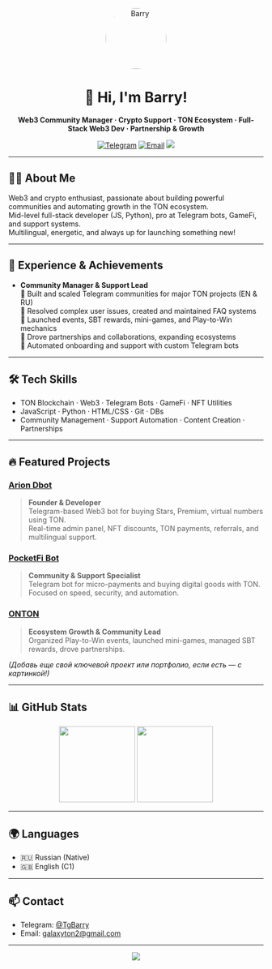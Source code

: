 <p align="center">
  <img src="https://avatars.githubusercontent.com/galaton2" width="120" style="border-radius:50%;" alt="Barry" />
</p>
<h1 align="center">👋 Hi, I'm Barry!</h1>
<p align="center">
  <b>Web3 Community Manager · Crypto Support · TON Ecosystem · Full-Stack Web3 Dev · Partnership & Growth</b>
</p>
<p align="center">
  <a href="https://t.me/TgBarry"><img src="https://img.shields.io/badge/Telegram-%40TgBarry-blue?logo=telegram" alt="Telegram"></a>
  <a href="mailto:galaxyton2@gmail.com"><img src="https://img.shields.io/badge/Email-galaxyton2@gmail.com-red?logo=gmail" alt="Email"></a>
  <a href="https://github.com/ВАШ_GITHUB"><img src="https://img.shields.io/badge/GitHub-ВАШ_GITHUB-black?logo=github"></a>
</p>

---

## 🧑‍💻 About Me

Web3 and crypto enthusiast, passionate about building powerful communities and automating growth in the TON ecosystem.  
Mid-level full-stack developer (JS, Python), pro at Telegram bots, GameFi, and support systems.  
Multilingual, energetic, and always up for launching something new!

---

## 🚀 Experience & Achievements

- **Community Manager & Support Lead**  
  🔹 Built and scaled Telegram communities for major TON projects (EN & RU)  
  🔹 Resolved complex user issues, created and maintained FAQ systems  
  🔹 Launched events, SBT rewards, mini-games, and Play-to-Win mechanics  
  🔹 Drove partnerships and collaborations, expanding ecosystems  
  🔹 Automated onboarding and support with custom Telegram bots

---

## 🛠️ Tech Skills

- TON Blockchain · Web3 · Telegram Bots · GameFi · NFT Utilities  
- JavaScript · Python · HTML/CSS · Git · DBs  
- Community Management · Support Automation · Content Creation · Partnerships

---

## 🔥 Featured Projects

### [Arion Dbot](https://t.me/Arion_dbot)
> **Founder & Developer**  
Telegram-based Web3 bot for buying Stars, Premium, virtual numbers using TON.  
Real-time admin panel, NFT discounts, TON payments, referrals, and multilingual support.

### [PocketFi Bot](https://t.me/Pocketfi)
> **Community & Support Specialist**  
Telegram bot for micro-payments and buying digital goods with TON.  
Focused on speed, security, and automation.

### [ONTON](https://t.me/ontonlive)
> **Ecosystem Growth & Community Lead**  
Organized Play-to-Win events, launched mini-games, managed SBT rewards, drove partnerships.

*(Добавь еще свой ключевой проект или портфолио, если есть — с картинкой!)*

---

## 📊 GitHub Stats

<p align="center">
  <img src="https://github-readme-stats.vercel.app/api?username=ВАШ_GITHUB&show_icons=true&theme=github_dark&count_private=true" height="150"/>
  <img src="https://github-readme-stats.vercel.app/api/top-langs/?username=ВАШ_GITHUB&layout=compact&theme=github_dark" height="150"/>
</p>

---

## 🌍 Languages

- 🇷🇺 Russian (Native)
- 🇬🇧 English (C1)
---

## 📫 Contact

- Telegram: [@TgBarry](https://t.me/TgBarry)
- Email: [galaxyton2@gmail.com](mailto:galaxyton2@gmail.com)

---

<p align="center">
  <img src="https://capsule-render.vercel.app/api?type=waving&color=0e2d69&height=120&section=footer&text=Let's%20Build%20Web3%20Together!&fontAlign=50&fontAlignY=40"/>
</p>
